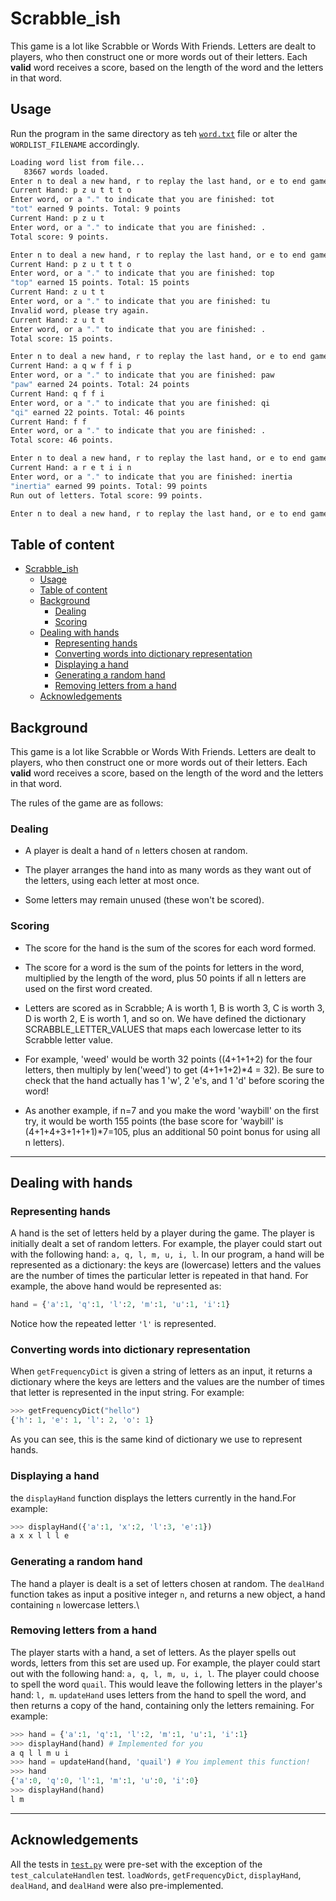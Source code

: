 # Scrabble_ish

This game is a lot like Scrabble or Words With Friends. Letters are dealt to players, who then construct one or more words out of their letters. Each **valid** word receives a score, based on the length of the word and the letters in that word.

## Usage

Run the program in the same directory as teh [`word.txt`](words.txt) file or alter the `WORDLIST_FILENAME` accordingly.

```bash
Loading word list from file...
   83667 words loaded.
Enter n to deal a new hand, r to replay the last hand, or e to end game: n
Current Hand: p z u t t t o
Enter word, or a "." to indicate that you are finished: tot
"tot" earned 9 points. Total: 9 points
Current Hand: p z u t
Enter word, or a "." to indicate that you are finished: .
Total score: 9 points.

Enter n to deal a new hand, r to replay the last hand, or e to end game: r
Current Hand: p z u t t t o
Enter word, or a "." to indicate that you are finished: top
"top" earned 15 points. Total: 15 points
Current Hand: z u t t
Enter word, or a "." to indicate that you are finished: tu
Invalid word, please try again.
Current Hand: z u t t
Enter word, or a "." to indicate that you are finished: .
Total score: 15 points.

Enter n to deal a new hand, r to replay the last hand, or e to end game: n
Current Hand: a q w f f i p
Enter word, or a "." to indicate that you are finished: paw
"paw" earned 24 points. Total: 24 points
Current Hand: q f f i
Enter word, or a "." to indicate that you are finished: qi
"qi" earned 22 points. Total: 46 points
Current Hand: f f
Enter word, or a "." to indicate that you are finished: .
Total score: 46 points.

Enter n to deal a new hand, r to replay the last hand, or e to end game: n
Current Hand: a r e t i i n
Enter word, or a "." to indicate that you are finished: inertia
"inertia" earned 99 points. Total: 99 points
Run out of letters. Total score: 99 points.

Enter n to deal a new hand, r to replay the last hand, or e to end game: e
```

## Table of content

- [Scrabble_ish](#scrabble_ish)
  - [Usage](#usage)
  - [Table of content](#table-of-content)
  - [Background](#background)
    - [Dealing](#dealing)
    - [Scoring](#scoring)
  - [Dealing with hands](#dealing-with-hands)
    - [Representing hands](#representing-hands)
    - [Converting words into dictionary representation](#converting-words-into-dictionary-representation)
    - [Displaying a hand](#displaying-a-hand)
    - [Generating a random hand](#generating-a-random-hand)
    - [Removing letters from a hand](#removing-letters-from-a-hand)
  - [Acknowledgements](#acknowledgements)

## Background

This game is a lot like Scrabble or Words With Friends. Letters are dealt to players, who then construct one or more words out of their letters. Each **valid** word receives a score, based on the length of the word and the letters in that word.

The rules of the game are as follows:

### Dealing

- A player is dealt a hand of `n` letters chosen at random.

- The player arranges the hand into as many words as they want out of the letters, using each letter at most once.

- Some letters may remain unused (these won't be scored).

### Scoring

- The score for the hand is the sum of the scores for each word formed.

- The score for a word is the sum of the points for letters in the word, multiplied by the length of the word, plus 50 points if all n letters are used on the first word created.

- Letters are scored as in Scrabble; A is worth 1, B is worth 3, C is worth 3, D is worth 2, E is worth 1, and so on. We have defined the dictionary SCRABBLE_LETTER_VALUES that maps each lowercase letter to its Scrabble letter value.

- For example, 'weed' would be worth 32 points ((4+1+1+2) for the four letters, then multiply by len('weed') to get (4+1+1+2)*4 = 32). Be sure to check that the hand actually has 1 'w', 2 'e's, and 1 'd' before scoring the word!

- As another example, if n=7 and you make the word 'waybill' on the first try, it would be worth 155 points (the base score for 'waybill' is (4+1+4+3+1+1+1)*7=105, plus an additional 50 point bonus for using all n letters).

---

## Dealing with hands

### Representing hands

A hand is the set of letters held by a player during the game. The player is initially dealt a set of random letters. For example, the player could start out with the following hand: `a, q, l, m, u, i, l`. In our program, a hand will be represented as a dictionary: the keys are (lowercase) letters and the values are the number of times the particular letter is repeated in that hand. For example, the above hand would be represented as:

```python
hand = {'a':1, 'q':1, 'l':2, 'm':1, 'u':1, 'i':1}
```

Notice how the repeated letter `'l'` is represented.

### Converting words into dictionary representation

When `getFrequencyDict` is given a string of letters as an input, it returns a dictionary where the keys are letters and the values are the number of times that letter is represented in the input string. For example:

``` python
>>> getFrequencyDict("hello")
{'h': 1, 'e': 1, 'l': 2, 'o': 1}
```

As you can see, this is the same kind of dictionary we use to represent hands.

### Displaying a hand

the `displayHand` function displays the letters currently in the hand.For example:

```python
>>> displayHand({'a':1, 'x':2, 'l':3, 'e':1})
a x x l l l e
```

### Generating a random hand

The hand a player is dealt is a set of letters chosen at random. The `dealHand` function takes as input a positive integer `n`, and returns a new object, a hand containing `n` lowercase letters.\

### Removing letters from a hand

The player starts with a hand, a set of letters. As the player spells out words, letters from this set are used up. For example, the player could start out with the following hand: `a, q, l, m, u, i, l`. The player could choose to spell the word `quail`. This would leave the following letters in the player's hand: `l, m`. `updateHand` uses letters from the hand to spell the word, and then returns a copy of the hand, containing only the letters remaining. For example:

```python
>>> hand = {'a':1, 'q':1, 'l':2, 'm':1, 'u':1, 'i':1}
>>> displayHand(hand) # Implemented for you
a q l l m u i
>>> hand = updateHand(hand, 'quail') # You implement this function!
>>> hand
{'a':0, 'q':0, 'l':1, 'm':1, 'u':0, 'i':0}
>>> displayHand(hand)
l m  
```

---

## Acknowledgements

All the tests in [`test.py`](tests.py) were pre-set with the exception of the `test_calculateHandlen` test. `loadWords`, `getFrequencyDict`, `displayHand`, `dealHand`, and `dealHand` were also pre-implemented.
